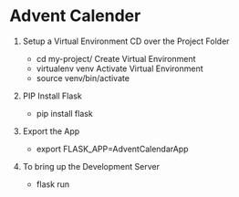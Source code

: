 # Advent Calender

1. Setup a Virtual Environment
    CD over the Project Folder
    - cd my-project/
    Create Virtual Environment
    - virtualenv venv
    Activate Virtual Environment
    - source venv/bin/activate

2. PIP Install Flask
    - pip install flask

3. Export the App
    - export FLASK_APP=AdventCalendarApp

4. To bring up the Development Server
    - flask run